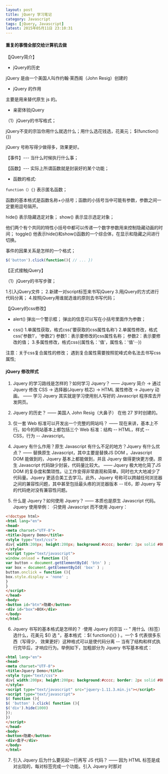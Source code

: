 ```yaml
---
layout: post
title: jQuery 学习笔记
category: Javascript
tags: [jQuery, Javascript]
latest: 2015年05月11日 23:10:31
---
```


#### 重复的事情全部交给计算机去做

【jQuery简介】

- jQuery的历史

jQuery 是由一个美国人叫作约翰·莱西阁（John Resig）创建的

- jQuery 的作用

主要是用来替代原生 js 的。

- 亲密体验jQuery

（1）jQuery的书写格式；

jQuery不变的宗旨你用什么就选什么；用什么选花钱选，花美元；
$(function(){})

jQuery 号称写得少做得多，效果更好。

【事件】--- 当什么时候执行什么事；

【函数】--- 实际上所谓函数就是封装好的某个功能；

- 函数的格式:

`function（）{}` 表示匿名函数；

函数的基本格式是函数名称+小括号；函数的小括号当中可能有参数，参数之间一定要用逗号隔开。

hide() 表示隐藏选定对象；
show() 表示显示选定对象；

他们两个有个共同的特性小括号中都可以传递一个数字参数用来控制隐藏动画的时间；
toggle() 他表示hide()和show()函数的一个综合体，在显示和隐藏之间进行切换。

事件的因果关系是怎样的一个格式；

``` js
$('button').click(function(){ // ... })
```

【正式接触jQuery】

（1）jQuery的书写步骤；

1.引入jQuery文件；
2.新建一对script标签来书写jQuery
3.用jQuery的方式进行代码分离；
4.按照jQuery用谁就选谁的原则去书写代码；

【jQuery的css修改】

- alert() 弹出一个警示框； 弹出的信息可以写在小括号里面作为参数；

- css()
1.单属性获取，格式css('要获取的css属性名称')
2.单属性修改，格式css('参数1'，'参数2')
参数1：表示要修改的css属性名称；
参数2：表示要修改的值；
3.多属性修改，格式css({属性名：'值'，属性名：'值'···})

注意：关于css复合属性的修改； 遇到复合属性需要按照驼峰式命名法去书写css属性;

#### jQuery 修改样式

1. Jquery 的学习路线是怎样的？如何学习 Jquery？
—— Jquery 简介 -> 通过 Jquery 修改 CSS -> 选择器(Jquery 核芯) ->  HTML 属性修改 -> Jquery 动画。
—— 学习 Jquery 其实就是学习使用别人写好的 Javascript 程序库去开发网页。

2. Jquery 的历史？
—— 美国人 John Resig（大鼻子） 在他 27 岁时创建的。

3. 仅一套 Web 标准可以开发出一个完整的网站吗？
—— 现在来讲，基本上不行。如今的网站基本上都包括三个 Web 标准：结构 -- HTML，样式 -- CSS，行为 -- Javascript。

4. Jquery 有什么作用？原生 Javascript 有什么不足的地方？Jquery 有什么优点？
—— 替换原生 Javascript，其中主要是替换JS DOM 。Javascript DOM 能做到的，Jquery 基本上都能做到，并且 Jquery 做得更快更方便。原生 Javascript 代码缺少封装，代码量比较大。
——  Jquery 极大地化简了JS DOM 的复杂度和繁琐性。让工作变得非常直观和简单。同时也大大地减少了代码量。Jquery 更适合美工去学习。此外，Jquery 号称可以跨越任何浏览器之间的兼容性问题，其中甚至包括最头疼的浏览器版本 -- IE6，即 Jquery 写的代码绝对没有兼容性问题。

5. 什么是 Jquery？如何使用 Jquery？
—— 本质也是原生 Javascript 代码。Jquery 使用举例：
·只使用 Javascript 而不使用 Jquery：

``` html
<!doctype html>
<html lang="en">
<head>
<meta charset="UTF-8">
<title>Jquery Demo</title>
<style type="text/css">
div{ width:200px; height:200px; background:#cccc; border: 2px solid #000 }
</style>
<script type="text/javascript">
window.onload = function (){
var button = document.getElementById( 'btn' ) ;
var box = document.getElementById( 'box' ) ;
button.onclick = function (){
box.style.display = 'none' ;
}
}
</script>
</head>
<body>
<button id="btn">隐藏</button>
<div id="box">BOX</div>
</body>
</html>
```
6. Jquery 书写的基本格式是怎样的？
·使用 Jquery 的宗旨 -- " 用什么（标签）选什么，花美元 $() 选 "，基本格式 ：$( function(){} ) 。一个 $ 代表很多东西（写得少， 效果更好）这种格式可以是使代码分离 -- 当有了结构和样式执行完毕后，才响应行为。举例如下，加粗部分为 Jquery 书写基本格式：

``` html
<html lang="en">
<head>
<meta charset="UTF-8">
<title>Jquery Demo</title>
<style type="text/css">
div{ width:200px; height:200px; background:#cccc; border: 2px solid #000 }
</style>
<script type="text/javascript" src="jquery-1.11.3.min.js"></script>
<script type="text/javascript">
$( function (){
$( 'button' ).click( function (){
$('div').hide(1000) 
});
})
</script>
</head>
<body>
<button>隐藏</button>
<div>盒子</div>
</body>
</html>
```

7. 引入 Jquery 后为什么要另起一行再写 JS 代码？
—— 因为 HTML 标签是成对出现的，每对标签完成一个功能。引入 Jquery 时那对 <script> 标签就只有引入 Jquery 的功能，如果在第 1 对标签中继续写 JS 代码，则 Jquery 不能够被成功引入。下面的 <script> 标签内才是 JS 代码。同 Ajax 的引入，其实所有 JS 代码的引入都是这样的。

8. 什么是 '事件'？事件的因果关系是怎样的一种格式？
—— 当什么时候执行什么事情。在 Javasript 中，事件有点击，鼠标离开等等。
—— $( 'tag' ).behavior( function(){ ... } )。其中 behavior 是因 -- 因为发生了什么，function(){...} 是果 -- 所以要做些什么。

9. 什么是函数？
—— 封装好的某个功能。

10. Jquery 的基本书写步骤是哪些？
①引入 Jquery 文件；
②新建一对 script 标签来书写 Jquery；
③用 Jquery 的方式进行代码分离；
④按照 Jquery 用谁选谁的原则去书写代码。
举例如下：

``` html
<!doctype html>
<html lang="en">
<head>
<meta charset="UTF-8">
<title>Jquery Demo</title>
<style type="text/css">
img{ width:200px; height:200px; background:#cccc; border: 2px solid #000 }
</style>
<script type="text/javascript" src="jquery-1.11.3.min.js"></script>
<script type="text/javascript">
$( function (){
$( '#hide' ).click( function (){
$('img').hide(1000) 
});
$( '#show' ).click( function (){
$('img').show(1000) 
});
$( '#switch' ).click( function (){
$('img').toggle(1000) 
});
})
</script>
</head>
<body>
<button id="hide">隐藏</button>
<button id="show">显示</button>
<button id="switch">切换</button>
<img src="github.jpg"/>
</body>
</html>
```

·Jquery 在选择 id 选择器的时候，要写 # 号。同理，选择类选择器的时候要写 . 。
·hide() -- 隐藏选定对象，函数的参数是毫秒，代表隐藏动画的时间。不写参数表示不等待立刻隐藏。show() 同理。
·toggle() -- hide() 和 show() 的综合。在显示和隐藏之间切换。toggle 贯穿 Jquery 的始终，可以切换很多东西。

11. Jquery 修改 CSS 有哪几种方式？具体怎么修改？

—— 通过 css() 函数。
①单属性访问。格式是：css( '要获取的  css 属性名称' )，举例 --  alert( $( 'div' ).css( 'width' ) )。
②单属性修改。格式是：css( '参数1', '参数2' )，参数1表示 css 属性，参数2表示 css 属性值。举例 -- $( 'div' ).css( 'width' , '500px' )。
③多属性修改。格式是：css( { '参数1':'参数1值','参数2':'参数2值',... } )，参数的单引号可以省略（可以容错），但参数值的单引号不能省略。举例：$( 'div' ).css( { 'width':'500px', 'backgroud':'red' } )
综合举例：

``` html
<!doctype html>
<html lang="en">
<head>
<meta charset="UTF-8">
<title>Jquery Demo</title>
<style type="text/css">
div{ width:200px; height:200px;border: 2px solid #000; background-color:green}
</style>
<script type="text/javascript" src="jquery-1.11.3.min.js"></script>
<script type="text/javascript">
$( function (){
alert('Hello Jquery.')
$( 'button' ).click( function (){
alert( $( 'div' ).css( 'width' ) )
$( 'div' ).css( 'width' , '500px' )
$( 'div' ).css( { 'width':'500px', 'backgroundColor':'red' } )
});
})
</script>
</head>
<body>
<button id="hide">BUTTON</button>
<div>BOX</div>
</body>
</html>
```

12. 什么是复合属性？如何修改 CSS 的复合属性？

—— 带 - 的属性，如 backgound-color，margin-right。遇到复合属性需要按照驼峰命名法书写，即：background-color -> backgroundColor。否则不会出现相关效果。


#### 选择器

1. Jquery 选择器分为哪几种？各怎么使用？

—— 选择器是 Jquery 的重中之重。有三种：

①基础选择器：
```
#id -- $( #id )，通过 HTML 标签的 id 值选择 。
```

.class -- $( .class )， 通过 HTML 标签的 CSS 属性选择。
element -- $(element )，选择 HTML 文本中的标签元素 element。
element1, element2, element3,... -- 将每一个选择器匹配到的元素合并后一起返回。比如， $("div,span,p.myClass")。
* -- $( * )，选择所有 HTML 文本中的所有标签元素。
·表示层级：
ancestor descendant ... -- 在给定的祖先元素 ancestor 下匹配所有的后代元素 descendant。如：$( "form input" )，form 元素下所有的 input 标签元素都会被选择。
parent > child  -- 在给定的父元素下匹配所有的子元素，表示选中指定的元素唯一的一级子代元素；如：$( "form > input" )，就只选择出一个第一个 input 标签元素。
prev + next -- 匹配所有紧接在 prev 元素后的 next 元素，表示选中指定元素其后紧邻的唯一一个元素；如：$("label + input")，就只会选择出 label 标签后的第一个 input 标签。
prev ~ siblings  -- 匹配 prev 元素之后的所有 siblings 元素，表示选中指定元素其后所有的元素；如：$("form ~ input")，就会选择出标签 form 之后的所有 input 标签。
举例说明：

``` html
<!doctype html>
<html lang="en">
<head>
<meta http-equiv="content-type" content="text/html" charset="UTF-8">
<title>Jquery Demo</title>
<script type="text/javascript" src="jquery-1.11.3.min.js"></script>
<script type="text/javascript">
$( function (){
$( '#p-1' ).css( 'background-color','red' )
$( '.box-1' ).css( 'background-color','yellow' )
$( 'div *').css( 'background','silver' )
$( 'span, ul, li').css( 'background','blue' )
})
</script>
</head>
<body>
<div class="box-1">BOX-0</div>
<p id="p-1">段落-0</p>
<div>DIV-0</div>
<div class="box-1">
<span>
<p>
<ul>
<li> li </li>
<li> li </li>
<li> li </li>
</ul>
</p>
</span>
</div>
</body>
</html>
```

②过滤选择器：
—— 在 jquery 中所有的过滤选择器的书写都有一个特点，都以冒号开头。
:not() -- 在指定的元素当中排除某一个元素或某一类元素。
:eq() -- 按照指定的索引值进行过滤。 （注意程序中的索引值是从0开始的）
:gt() -- 过滤大于指定索引值的所有元素。
:lt() -- 过滤小于指定索引值的所有元素。
·注意：无论是大于还是小于，都不包含自己本身。
举例说明：

``` html
<!doctype html>
<html lang="en">
<head>
<meta http-equiv="content-type" content="text/html" charset="UTF-8">
<title>Jquery Demo</title>
<script type="text/javascript" src="jquery-1.11.3.min.js"></script>
<script type="text/javascript">
$( function (){
$( 'ul li:gt( 2 )' ).css( 'backgroundColor', 'blue' )
$( 'ul li:lt( 2 )' ).css( 'backgroundColor', 'red' )
$( 'ul li:eq( 2 )' ).css( 'backgroundColor', 'yellow' )
$( 'ul li:not( div )' ).css( 'width','300px')
$( 'div' ).css('backgroundColor','green')
})
</script>
</head>
<body>
<ul class="myul">
<li> li </li>
<li> li </li>
<li class="present"> li-0 </li>
<div>DIV</div>
<li> li </li>
<li> li </li>
<li> li </li>
<li> li </li>
<li> li </li>
<li> li </li>
</ul>
</body>
</html>
```

·有了基础选择器和几种重要的过滤选择器，手册剩余的大多数特效都能做出来，不过没有它们直接而已。
③筛选选择器：
—— 筛选选择器中有 3 个巨头选择器 -- 父子兄。
特点：所有的筛选选择器都是一个全新的函数的形式，所以它不会写在选择符号 $() 的内部，它是通过 . 语法写在之后；
父：parent() -- 选中当前元素的父级元素；
子：children() -- 选中当前元素的子集元素；小括号可以再次传递参数进行更精细的筛选；
兄：.siblings() -- 取得一个包含匹配的元素集合中每一个元素的所有唯一同辈元素的元素集合。可以用可选的表达式进行筛选，选中当前元素所有的同级兄弟元素（不包含自己）。
·注意： $(this) 在和某元素绑定的事件当中使用，this 不需要分号包裹，会在绑定的同类元素中精准选择当前选定的元素。$(this) 之后可以接筛选选择器的类型。举例说明：


``` html
<!doctype html>
<html lang="en">
<head>
<meta http-equiv="content-type" content="text/html" charset="UTF-8">
<title>Jquery Demo</title>
<script type="text/javascript" src="jquery-1.11.3.min.js"></script>
<script type="text/javascript">
$( function (){
$( 'ul' ).click( function (){
$(this).css( 'backgroundColor','blue' )
$(this).children( '.present-1' ).css( 'backgroundColor','red' )
} );
$( 'li' ).click( function (){
$(this).parent( '.myul-3' ).css( 'border','px solid green' )
$(this).siblings( '.present-2' ).css( 'backgroundColor','yellow' )
} );
})
</script>
</head>
<body>
<ul>parent-0
<li> li </li>
<li> li </li>
<li class="present-1"> li-0 </li>
</ul>
<ul >parent-1
<li> li </li>
<li> li </li>
<li class="present-2"> li-1 </li>
</ul>
<ul class="myul-3">parent-2
<li> li </li>
<li> li </li>
<li> li-2 </li>
</ul>
</body>
</html>
```

——以上其实不用刻意去记，学会查手册，让时间选择出谁更重要：

2. 如何控制 HTML 属性？如何修改 HTML 属性？修改 HTML 属性有什么用？
——　attr('标签属性名称',"所对应的值')。原本没有某些属性的 HTML 标签，当绑定某个事件后，可以根据事件的触发与否来更改该标签的某些属性，实现所需效果。举例说明：

``` html
<html lang="en">
<head>
<meta http-equiv="content-type" content="text/html" charset="UTF-8">
<title>Jquery Demo</title>
<style type="text/css">
.box{ width:300px; height:80px; background:silver; border:2px solid blue; }
</style>
<script type="text/javascript" src="jquery-1.11.3.min.js"></script>
<script type="text/javascript">
$( function (){
$( 'button' ).click( function(){
$(this).attr('class','box')
$(this).toggle(1000)
} );
$( 'ul li' ).mouseover( function(){
$(this).attr('class','box').show(500)
} );
$( 'ul li' ).mouseout( function(){
$(this).hide(1000)
} );
})
</script>
</head>
<body>
<button>BUTTON</button>
<ul>
<li>LI</li>
<li>LI</li>
<li>LI</li>
<li>LI</li>
<li>LI</li>
<li>LI</li>
</ul>
</body>
</html>
```

3. 为什么鼠标移开菜单后动画还没停止？如何停止？

——  Jquery 当中的动画和事件是遵循一个叫做排队机制的原理，也就是说如果一次触发执行了很多动画那么后面的动画不会自动替换前面的动画，而会一直排队等待执行，解决方法在执行动画之前用 stop() 函数来清空排队。
—— 默认 Jquery 在鼠标滑动过多少次就会执行多少次相关事件，如果很短时间内快速滑动很多次鼠标的话，每次滑动产生的事件就会累积起来，并排队等待执行。可以在执行事件之前清空排队 -- stop() 。

#### jQuery 案例

1. 如何用 Jquery 完成一个简单的下拉菜单？
—— _display:inline 前的 _ 是为了兼容 ie 6。.menu ul 和 .menu li 中的 position 设置也是为了兼容 ie 6。 代码如下：


``` html
<!doctype html>
<html lang="en">
<head>
<meta http-equiv="content-type" content="text/html" charset="UTF-8">
<title>Jquery Demo</title>
<style type="text/css">
*{ padding:0; margin:0; list-style:none; }
.menu{ width:550px; height:30px; margin:100px auto; background: url(bg.jpg); padding-left:10px; }
.menu li{ width:100px; height:30px; background:url(./image/drop_down_menu.png); line-height:30px; text-align:center; float:left; margin-right:10px; _display:inline; position:relative }
.menu ul{ position:absolute; left:0; top:30px; display:none; } 
</style>
<script type="text/javascript" src="./javascript/jquery-1.11.3.min.js"></script>
<script type="text/javascript">
$( function (){
$( '.menu > li' ).mouseover( function (){
$( this ).children( ).stop().slideDown( 200 );
} );
$( '.menu > li' ).mouseout( function (){
$( this ).children( ).stop().slideUp( 300 );
} );
})
</script>
</head>
<body>
<ul class="menu">
<li>网络日志
<ul>
<li>读书笔记</li>
<li>人生经历</li>
<li>职业生涯</li>
</ul>
</li>
<li>编程语言
<ul>
<li>PHP</li>
<li>C</li>
<li>C++</li>
<li>Python</li>
<li>Javascript</li>
<li>Java</li>
</ul>
<li>二级标签
<ul>
<li>GFW</li>
<li>Open Source</li>
<li>Git/GitHub</li>
</ul>
</li>
<li>英文博客
<ul>
<li>博客镜像</li>
<li>编程随想</li>
<li>博客推荐</li>
</ul>
</li>
</ul>
</body>
</html>
```

2. 如何使用 Jquery 实现简单的图片切换功能？
—— 举例如下：

``` html
<html lang="en">
<head>
<meta http-equiv="content-type" content="text/html" charset="UTF-8">
<title>Jquery Demo</title>
<style type="text/css">
*{ padding:0; margin:0; list-style:none; border:0; }
.box{ width:320px; height:480px; margin:100px auto; position:relative; overflow:hidden } 
.box ul{ position:relative; z-index:1; }
.box ul li{ position:absolute; left:0; top:0; }
.box ol{ position:absolute; z-index:2; right:10px; bottom:10px; }
.box ol li{width:20px; height:20px; background:silver; border:1px solid black; font-weight:bold; text-align:center; line-height:20px; float:left; margin-left:10px; cursor:pointer; }
.box ol .present{ width:30px; height:30px; line-height:30px; border:1px solid #f60; color:#f60; margin-top:0; }
</style>
<script type="text/javascript" src="jquery-1.11.3.min.js"></script>
<script type="text/javascript">
$( function (){
var count = 6 ;
$('img').css({'width':'320px', 'height':'480px'})
$( 'ol li' ).mouseover( function(){
$(this).attr( 'class', 'present' )
$(this).siblings().attr('class', '')
var num = $(this).index()
$( 'ul li' ) .eq( num ).css( 'left', '320px' )
count ++
$( 'ul li' ) .eq( num ).css( 'z-index', count )
$( 'ul li' ) .eq( num ).animate( { 'left':'0' }, 0 );
} );
})
</script>
</head>
<body>
<div class="box">
<ul>
<li><img src="0.jpg"/></li>
<li><img src="1.jpg"/></li>
<li><img src="2.jpg"/></li>
<li><img src="3.jpg"/></li>
<li><img src="4.jpg"/></li>
</ul>
<ol>
<li class="present">1</li>
<li>2</li>
<li>3</li>
<li>4</li>
<li>5</li>
</ol>
</div>
</body>
</html>
```

·修改图片为上下切换：

3. 什么是动态  CSS ？还有哪些实现动画的函数？
—— animate() 。没有时间参数，就不能产生动画。
·fadeIn() -- 
·fadeOut() -- 
·fadeToggle() -- 

4. 如何使用 Jquery 实现高亮显示图片？
—— 举例如下：

``` html
<html lang="en">
<head>
<meta http-equiv="content-type" content="text/html" charset="UTF-8">
<title>Jquery Demo</title>
<style type="text/css">
body { background:black; }
* { padding:0; margin:0; border:0; float:left; }
</style>
<script type="text/javascript" src="jquery-1.11.3.min.js"></script>
<script type="text/javascript">
$( function (){
$('img').css( {'width':'160px', 'height':'240px', 'padding':'5px', 'cursor':'pointer'} ) 
$('div').css( {'width':'510px', 'height':'500px', 'margin-top':'100px', 'margin-left':'400px' } ) 
$( 'img' ).mouseover( function (){
$(this).siblings().stop().fadeTo( 500, 0.2)
});
$( 'img' ).mouseout( function (){
$(this).siblings().stop().fadeTo( 500, 1)
});
})
</script>
</head>
<body>
<div class="box">
<img src="0.jpg"/>
<img src="1.jpg"/>
<img src="2.jpg"/>
<img src="3.jpg"/>
<img src="4.jpg"/>
<img src="5.jpg"/>
</div>
</body>
</html>
```

·优化：鼠标移至某张图片后图片成比例增大。

5. 如何使用 Jquery 实现商品展示？
—— 举例如下：

``` html
<html>
<head>
<meta http-equiv="content-type" content="text/html" charset="UTF-8">
<title>Jquery Demo</title>
<style type="text/css">
body,div,ul,li,span,button {padding:0;margin:0; list-style:none;}
.all {border:1px solid #000; width:600px; margin:80px auto; overflow:hidden; padding:10px;}
.all li {width:200px; height:24px; line-height:24px; float:left; text-align:center; cursor:pointer;}
.all span,button {display:block; width:80px; height:px; border:1px solid #000; clear:both; line-height:24px; text-align:center; margin:0 auto; cursor:pointer; background:url(bg.jpg) no-repeat 10px center;}
</style>
<script type="text/javascript" src="jquery-1.11.3.min.js"></script>
<script type="text/javascript">
$( function (){
$('button').hide()
var camera = $( 'li:gt( 2 ):not( :last )' )
camera.hide(500) ;
var sw = true;
$('span:eq(0)' ).click( function (){
camera.slideToggle(500);
$(this).hide()
$('button').show()
});
$('button').click( function (){
camera.slideToggle(500);
$(this).hide()
$('span').show()
});

})
</script>
</head>
<body>
<div class="all">
<ul>
<li>佳能</li>
<li>索尼</li>
<li>三星</li>
<li>尼康</li>
<li>松下</li>
<li>卡西欧</li>
<li>富士</li>
<li>柯达</li>
<li>宾得</li>
<li>理光</li>
<li>奥林巴斯</li>
<li>明基</li>
<li></li>
</ul>
<span>查看所有</span>
<button>收起所有</button>
</div>
</body>
</html>
```